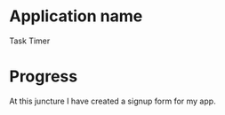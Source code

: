 # Application name
Task Timer

# Progress
At this juncture I have created a signup form for my app.
